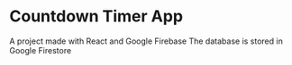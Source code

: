 # Countdown Timer App

A project made with React and Google Firebase
The database is stored in Google Firestore